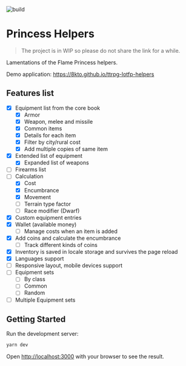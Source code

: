 ![build](https://github.com/8kto/ttrpg-lotfp-helpers/actions/workflows/main.yml/badge.svg)

# Princess Helpers

> The project is in WIP so please do not share the link for a while.

Lamentations of the Flame Princess helpers.

Demo application: https://8kto.github.io/ttrpg-lotfp-helpers

## Features list

- [x] Equipment list from the core book
  - [x] Armor
  - [x] Weapon, melee and missile
  - [x] Common items
  - [x] Details for each item
  - [x] Filter by city/rural cost
  - [x] Add multiple copies of same item
- [x] Extended list of equipment
  - [x] Expanded list of weapons
- [ ] Firearms list
- [ ] Calculation
  - [x] Cost
  - [x] Encumbrance
  - [x] Movement
  - [ ] Terrain type factor
  - [ ] Race modifier (Dwarf)
- [x] Custom equipment entries
- [x] Wallet (available money)
  - [ ] Manage costs when an item is added
- [x] Add coins and calculate the encumbrance
  - [ ] Track different kinds of coins
- [x] Inventory is saved in locale storage and survives the page reload
- [x] Languages support
- [ ] Responsive layout, mobile devices support
- [ ] Equipment sets
  - [ ] By class
  - [ ] Common
  - [ ] Random
- [ ] Multiple Equipment sets

## Getting Started

Run the development server:

```bash
yarn dev
```

Open [http://localhost:3000](http://localhost:3000) with your browser to see the result.
